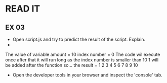 # READ IT
## EX 03
* Open script.js and try to predict the result of the script. Explain.
* 
The value of variable amount = 10
index number = 0
The code wil execute once after that it will run long as the index number is smaller than 10
1 will be added after the function
so... the result = 1 2 3 4 5 6 7 8 9 10

* Open the developer tools in your browser and inspect the 'console' tab.


